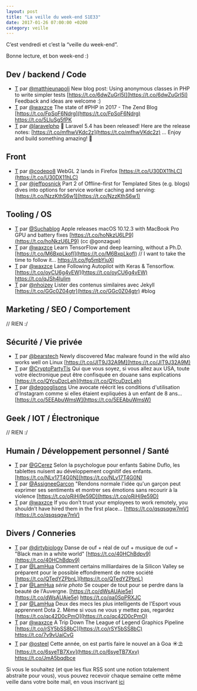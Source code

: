 ```yaml
---
layout: post
title: "La veille du week-end S1E33"
date: 2017-01-26 07:00:00 +0200
category: veille
---
```

C’est vendredi et c’est la “veille du week-end”.  

Bonne lecture, et bon week-end :)


## Dev / backend / Code
- [T](http://twitter.com/matthieunapoli/status/821701751153819650) par [@matthieunapoli](https://twitter.com/matthieunapoli) New blog post: Using anonymous classes in PHP to write simpler tests [https://t.co/6dwZuGrI5I](https://t.co/6dwZuGrI5I) Feedback and ideas are welcome :)
- [T](http://twitter.com/waxzce/status/823229751657689089) par [@waxzce](https://twitter.com/waxzce) The state of #PHP in 2017 - The Zend Blog [https://t.co/FpSoF6Ndrg](https://t.co/FpSoF6Ndrg) https://t.co/5LIuSg5fPK
- [T](http://twitter.com/laravelphp/status/823928902947049472) par [@laravelphp](https://twitter.com/laravelphp) 🎉 Laravel 5.4 has been released! Here are the release notes: [https://t.co/mfhwVKdc2z](https://t.co/mfhwVKdc2z) ... Enjoy and build something amazing! 🎉


## Front
- [T](http://twitter.com/codepo8/status/823953285216436229) par [@codepo8](https://twitter.com/codepo8) WebGL 2 lands in Firefox [https://t.co/U30DX11hLC](https://t.co/U30DX11hLC)
- [T](http://twitter.com/jeffposnick/status/824347042898178048) par [@jeffposnick](https://twitter.com/jeffposnick) Part 2 of Offline-first for Templated Sites (e.g. blogs) dives into options for service worker caching and serving: [https://t.co/NzzKthS6w1](https://t.co/NzzKthS6w1)





## Tooling / OS
- [T](http://twitter.com/Suchablog/status/823620140000571393) par [@Suchablog](https://twitter.com/Suchablog) Apple releases macOS 10.12.3 with MacBook Pro GPU and battery fixes [https://t.co/hoNkzU6LP9](https://t.co/hoNkzU6LP9) (cc @gonzague)
- [T](http://twitter.com/waxzce/status/823911507427753984) par [@waxzce](https://twitter.com/waxzce) Learn TensorFlow and deep learning, without a Ph.D. [https://t.co/M6BxpLkofl](https://t.co/M6BxpLkofl) // I want to take the time to follow it… https://t.co/fg5mbYjuXI
- [T](http://twitter.com/waxzce/status/824224058556481536) par [@waxzce](https://twitter.com/waxzce) Lane Following Autopilot with Keras &amp; Tensorflow. [https://t.co/oyCU6g4vEW](https://t.co/oyCU6g4vEW) https://t.co/qJSh4Iulim
- [T](http://twitter.com/nhoizey/status/823821140195942400) par [@nhoizey](https://twitter.com/nhoizey) Lister des contenus similaires avec Jekyll [https://t.co/GGc0Z04gtr](https://t.co/GGc0Z04gtr) #blog



## Marketing / SEO / Comportement
// RIEN :/


## Sécurité / Vie privée
- [T](http://twitter.com/bearstech/status/822055488263168000) par [@bearstech](https://twitter.com/bearstech) Newly discovered Mac malware found in the wild also works well on Linux [https://t.co/JIT9J32A9M](https://t.co/JIT9J32A9M)
- [T](http://twitter.com/CryptoPartyTls/status/823433284206137344) par [@CryptoPartyTls](https://twitter.com/CryptoPartyTls) Qui que vous soyez, si vous allez aux USA, toute votre électronique peut être confisquée en douane sans explications [https://t.co/QYcuDzcLeh](https://t.co/QYcuDzcLeh)
- [T](http://twitter.com/degooglisons/status/824277574805319685) par [@degooglisons](https://twitter.com/degooglisons) Une avocate réécrit les conditions d'utilisation d'Instagram comme si elles étaient expliquées à un enfant de 8 ans… [https://t.co/5EEAbuWmsW](https://t.co/5EEAbuWmsW)



## Geek / IOT / Électronique
// RIEN :/


## Humain / Développement personnel / Santé
- [T](http://twitter.com/GCerez/status/823454030932361216) par [@GCerez](https://twitter.com/GCerez) Selon la psychologue pour enfants Sabine Duflo, les tablettes nuisent au développement cognitif des enfants. [https://t.co/NLv17T4G0N](https://t.co/NLv17T4G0N)
- [T](http://twitter.com/AssigneeGarcon/status/823878473215254528) par [@AssigneeGarcon](https://twitter.com/AssigneeGarcon) "Rendons normale l'idée qu'un garçon peut exprimer ses sentiments et montrer ses émotions sans recourir à la violence [https://t.co/oRiHj9e59D](https://t.co/oRiHj9e59D)
- [T](http://twitter.com/waxzce/status/823984506717798400) par [@waxzce](https://twitter.com/waxzce) If you don’t trust your employees to work remotely, you shouldn’t have hired them in the first place… [https://t.co/qsqsqgw7mV](https://t.co/qsqsqgw7mV)



## Divers / Conneries
- [T](http://twitter.com/dirtybiology/status/823685328787664896) par [@dirtybiology](https://twitter.com/dirtybiology) Danse de ouf + réal de ouf + musique de ouf = "Black man in a white world" [https://t.co/40HChBdpv9](https://t.co/40HChBdpv9)
- [T](http://twitter.com/LamHua/status/823783898341441536) par [@LamHua](https://twitter.com/LamHua) Comment certains milliardaires de la Silicon Valley se préparent pour le possible effondrement de notre société [https://t.co/QTedYZPbnL](https://t.co/QTedYZPbnL)
- [T](http://twitter.com/LamHua/status/822324027180126208) par [@LamHua](https://twitter.com/LamHua) *série photo* Se couper de tout pour se perdre dans la beauté de l'Auvergne. [https://t.co/dWsAUAie5e](https://t.co/dWsAUAie5e) https://t.co/qa0SpPRXJC
- [T](http://twitter.com/LamHua/status/822156170244882432) par [@LamHua](https://twitter.com/LamHua) Deux des mecs les plus intelligents de l'Esport vous apprennent Dota 2. Même si vous ne vous y mettez pas, regardez [https://t.co/qc42D0cPmO](https://t.co/qc42D0cPmO)
- [T](http://twitter.com/waxzce/status/822565384754708480) par [@waxzce](https://twitter.com/waxzce) A Trip Down The League of Legend Graphics Pipeline [https://t.co/rSY5bSS8bC](https://t.co/rSY5bSS8bC) https://t.co/7v9vUaiCvG
- [T](http://twitter.com/osteel/status/823227170227187714) par [@osteel](https://twitter.com/osteel) Cette année, on est partis faire le nouvel an à Goa ☀️⛱ [https://t.co/6syeTB7Xxv](https://t.co/6syeTB7Xxv) https://t.co/JmA5bqdbce









Si vous le souhaitez (et que les flux RSS sont une notion totalement abstraite pour vous), vous pouvez recevoir chaque semaine cette même veille dans votre boite mail, en vous inscrivant [ici](/newsletter.html)

